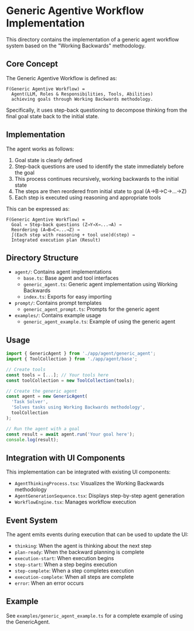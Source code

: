 # Generic Agentive Workflow Implementation

This directory contains the implementation of a generic agent workflow system based on the "Working Backwards" methodology.

## Core Concept

The Generic Agentive Workflow is defined as:

```
F(Generic Agentive Workflow) = 
  Agent(LLM, Roles & Responsibilities, Tools, Abilities) 
  achieving goals through Working Backwards methodology.
```

Specifically, it uses step-back questioning to decompose thinking from the final goal state back to the initial state.

## Implementation

The agent works as follows:

1. Goal state is clearly defined
2. Step-back questions are used to identify the state immediately before the goal
3. This process continues recursively, working backwards to the initial state
4. The steps are then reordered from initial state to goal (A→B→C→...→Z)
5. Each step is executed using reasoning and appropriate tools

This can be expressed as:

```
F(Generic Agentive Workflow) = 
  Goal → Step-back questions (Z→Y→X→...→A) →
  Reordering (A→B→C→...→Z) →
  ∫(Each step with reasoning + tool use)d(step) →
  Integrated execution plan (Result)
```

## Directory Structure

- `agent/`: Contains agent implementations
  - `base.ts`: Base agent and tool interfaces
  - `generic_agent.ts`: Generic agent implementation using Working Backwards
  - `index.ts`: Exports for easy importing
- `prompt/`: Contains prompt templates
  - `generic_agent_prompt.ts`: Prompts for the generic agent
- `examples/`: Contains example usage
  - `generic_agent_example.ts`: Example of using the generic agent

## Usage

```typescript
import { GenericAgent } from './app/agent/generic_agent';
import { ToolCollection } from './app/agent/base';

// Create tools
const tools = [...]; // Your tools here
const toolCollection = new ToolCollection(tools);

// Create the generic agent
const agent = new GenericAgent(
  'Task Solver',
  'Solves tasks using Working Backwards methodology',
  toolCollection
);

// Run the agent with a goal
const result = await agent.run('Your goal here');
console.log(result);
```

## Integration with UI Components

This implementation can be integrated with existing UI components:

- `AgentThinkingProcess.tsx`: Visualizes the Working Backwards methodology
- `AgentGenerationSequence.tsx`: Displays step-by-step agent generation
- `WorkflowEngine.tsx`: Manages workflow execution

## Event System

The agent emits events during execution that can be used to update the UI:

- `thinking`: When the agent is thinking about the next step
- `plan-ready`: When the backward planning is complete
- `execution-start`: When execution begins
- `step-start`: When a step begins execution
- `step-complete`: When a step completes execution
- `execution-complete`: When all steps are complete
- `error`: When an error occurs

## Example

See `examples/generic_agent_example.ts` for a complete example of using the GenericAgent.
